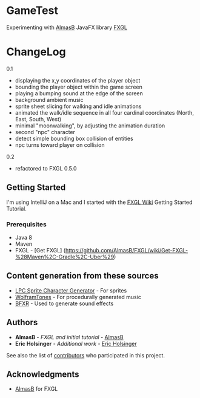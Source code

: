# GameTest

Experimenting with [AlmasB](https://github.com/AlmasB) JavaFX library [FXGL](https://github.com/AlmasB/FXGL)

# ChangeLog
0.1
* displaying the x,y coordinates of the player object
* bounding the player object within the game screen
* playing a bumping sound at the edge of the screen
* background ambient music
* sprite sheet slicing for walking and idle animations
* animated the walk/idle sequence in all four cardinal coordinates (North, East, South, West)
* minimal "moonwalking", by adjusting the animation duration
* second "npc" character
* detect simple bounding box collision of entities
* npc turns toward player on collision

0.2
* refactored to FXGL 0.5.0

## Getting Started

I'm using IntelliJ on a Mac and I started with the [FXGL Wiki](https://github.com/AlmasB/FXGL/wiki/Introduction) Getting Started Tutorial. 

### Prerequisites

* Java 8
* Maven
* FXGL - [Get FXGL] (https://github.com/AlmasB/FXGL/wiki/Get-FXGL-%28Maven%2C-Gradle%2C-Uber%29)


## Content generation from these sources

* [LPC Sprite Character Generator](http://gaurav.munjal.us/Universal-LPC-Spritesheet-Character-Generator/) - For sprites
* [WolframTones](http://tones.wolfram.com/generate/G10BkPZMEQ97GUwl7OPdckUz5774SqvpLY7y6jfMqB) - For procedurally generated music
* [BFXR](https://www.bfxr.net/) - Used to generate sound effects


## Authors
* **AlmasB** - *FXGL and initial tutorial* - [AlmasB](https://github.com/AlmasB)
* **Eric Holsinger** - *Additional work* - [Eric Holsinger](https://github.com/ericholsinger)

See also the list of [contributors](https://github.com/your/project/contributors) who participated in this project.


## Acknowledgments

* [AlmasB](https://github.com/AlmasB) for FXGL

